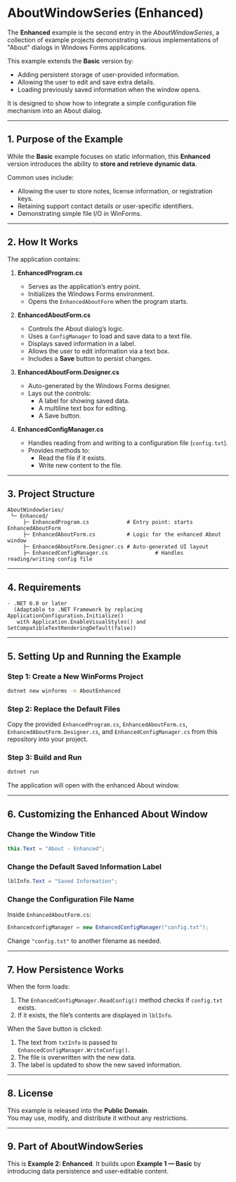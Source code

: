 # AboutWindowSeries (Enhanced)

The **Enhanced** example is the second entry in the *AboutWindowSeries*, a collection of example projects demonstrating various implementations of "About" dialogs in Windows Forms applications.

This example extends the **Basic** version by:
- Adding persistent storage of user-provided information.
- Allowing the user to edit and save extra details.
- Loading previously saved information when the window opens.

It is designed to show how to integrate a simple configuration file mechanism into an About dialog.

---

## 1. Purpose of the Example

While the **Basic** example focuses on static information, this **Enhanced** version introduces the ability to **store and retrieve dynamic data**.

Common uses include:
- Allowing the user to store notes, license information, or registration keys.
- Retaining support contact details or user-specific identifiers.
- Demonstrating simple file I/O in WinForms.

---

## 2. How It Works

The application contains:

1. **EnhancedProgram.cs**  
   - Serves as the application’s entry point.  
   - Initializes the Windows Forms environment.  
   - Opens the `EnhancedAboutForm` when the program starts.

2. **EnhancedAboutForm.cs**  
   - Controls the About dialog’s logic.  
   - Uses a `ConfigManager` to load and save data to a text file.  
   - Displays saved information in a label.  
   - Allows the user to edit information via a text box.  
   - Includes a **Save** button to persist changes.

3. **EnhancedAboutForm.Designer.cs**  
   - Auto-generated by the Windows Forms designer.  
   - Lays out the controls:  
     - A label for showing saved data.  
     - A multiline text box for editing.  
     - A Save button.

4. **EnhancedConfigManager.cs**  
   - Handles reading from and writing to a configuration file (`config.txt`).  
   - Provides methods to:
     - Read the file if it exists.
     - Write new content to the file.

---

## 3. Project Structure

```plaintext
AboutWindowSeries/
 └─ Enhanced/
     ├─ EnhancedProgram.cs            # Entry point: starts EnhancedAboutForm
     ├─ EnhancedAboutForm.cs          # Logic for the enhanced About window
     ├─ EnhancedAboutForm.Designer.cs # Auto-generated UI layout
     ├─ EnhancedConfigManager.cs               # Handles reading/writing config file
```

---

## 4. Requirements

```plaintext
- .NET 6.0 or later
  (Adaptable to .NET Framework by replacing ApplicationConfiguration.Initialize()
   with Application.EnableVisualStyles() and SetCompatibleTextRenderingDefault(false))
```

---

## 5. Setting Up and Running the Example

### Step 1: Create a New WinForms Project
```bash
dotnet new winforms -n AboutEnhanced
```

### Step 2: Replace the Default Files
Copy the provided `EnhancedProgram.cs`, `EnhancedAboutForm.cs`, `EnhancedAboutForm.Designer.cs`, and `EnhancedConfigManager.cs` from this repository into your project.

### Step 3: Build and Run
```bash
dotnet run
```
The application will open with the enhanced About window.

---

## 6. Customizing the Enhanced About Window

### Change the Window Title
```csharp
this.Text = "About - Enhanced";
```

### Change the Default Saved Information Label
```csharp
lblInfo.Text = "Saved Information";
```

### Change the Configuration File Name
Inside `EnhancedAboutForm.cs`:
```csharp
EnhancedconfigManager = new EnhancedConfigManager("config.txt");
```
Change `"config.txt"` to another filename as needed.

---

## 7. How Persistence Works

When the form loads:
1. The `EnhancedConfigManager.ReadConfig()` method checks if `config.txt` exists.
2. If it exists, the file’s contents are displayed in `lblInfo`.

When the Save button is clicked:
1. The text from `txtInfo` is passed to `EnhancedConfigManager.WriteConfig()`.
2. The file is overwritten with the new data.
3. The label is updated to show the new saved information.

---

## 8. License

This example is released into the **Public Domain**.  
You may use, modify, and distribute it without any restrictions.

---

## 9. Part of AboutWindowSeries

This is **Example 2: Enhanced**. It builds upon **Example 1 — Basic** by introducing data persistence and user-editable content.
